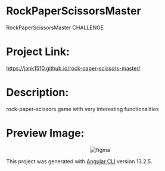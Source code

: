 # RockPaperScissorsMaster
RockPaperScissorsMaster CHALLENGE

# Project Link:
https://jank1510.github.io/rock-paper-scissors-master/

# Description:
rock-paper-scissors game with very interesting functionalities

# Preview Image:
<p align='center'> 
  
  <img src="https://res.cloudinary.com/dz209s6jk/image/upload/q_auto,w_900/Screenshots/g3wtenotslnem3thvzqa.jpg" alt="figma"/>

</p>

This project was generated with [Angular CLI](https://github.com/angular/angular-cli) version 13.2.5.

